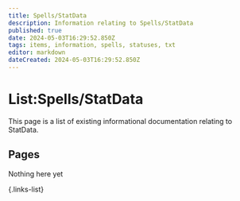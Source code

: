 ```yaml
---
title: Spells/StatData
description: Information relating to Spells/StatData
published: true
date: 2024-05-03T16:29:52.850Z
tags: items, information, spells, statuses, txt
editor: markdown
dateCreated: 2024-05-03T16:29:52.850Z
---
```


# List:Spells/StatData
This page is a list of existing informational documentation relating to StatData.

## Pages
Nothing here yet

{.links-list}